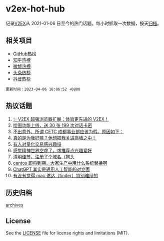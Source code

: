 # v2ex-hot-hub

 记录[V2EX](https://www.v2ex.com/)从 2021-01-06 日至今的热门话题。每小时抓取一次数据，按天[归档](archives)。
 
 ## 相关项目

- [GitHub热榜](https://github.com/lonnyzhang423/github-hot-hub)
- [知乎热榜](https://github.com/lonnyzhang423/zhihu-hot-hub)
- [微博热榜](https://github.com/lonnyzhang423/weibo-hot-hub)
- [头条热榜](https://github.com/lonnyzhang423/toutiao-hot-hub)
- [抖音热榜](https://github.com/lonnyzhang423/douyin-hot-hub)


 `更新时间：2023-04-06 18:06:52 +0800`

## 热议话题

1. [✨ V2EX 超强浏览器扩展：体验更先进的 V2EX！](https://www.v2ex.com/t/930155)
1. [绘图功能上线，送 30 张 199 次对话卡密](https://www.v2ex.com/t/930125)
1. [不出意外、所谓 CETC 成都事业部应该为假。原因如下：](https://www.v2ex.com/t/930215)
1. [真的是为我好嘛？休想把我关进高墙之中！](https://www.v2ex.com/t/930064)
1. [有人对量化交易感兴趣吗](https://www.v2ex.com/t/930302)
1. [感觉精神世界空虚了，求推荐点兴趣爱好](https://www.v2ex.com/t/930191)
1. [清明佳节，注册了个域名（狗头](https://www.v2ex.com/t/930265)
1. [centos 即将到期，大家生产中用什么系统替换啊](https://www.v2ex.com/t/930047)
1. [ChatGPT 其实是通用人工智能的对立面](https://www.v2ex.com/t/930154)
1. [有没有觉得 mac 访达（finder）特别难用的](https://www.v2ex.com/t/930250)

## 历史归档

[archives](archives)

## License

See the [LICENSE](LICENSE) file for license rights and limitations (MIT).
